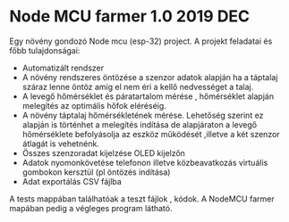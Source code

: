 # Node MCU farmer 1.0 2019 DEC
Egy növény gondozó Node mcu (esp-32) project.
A projekt feladatai és főbb tulajdonságai:
* Automatizált rendszer
* A növény rendszeres öntözése a szenzor adatok alapján ha a táptalaj száraz lenne öntöz amíg el nem éri a kellő nedvességet a talaj. 
* A levegő hőmérséklet és páratartalom mérése , hőmérséklet alapján melegítés az optimális hőfok eléréséig.
* A növény táptalaj hőmérsékletének mérése. Lehetőség szerint ez alapján is történhet a melegítés indítása de alapjáraton a levegő hőmérséklete befolyásolja az eszköz működését ,illetve a két szenzor átlagát is vehetnénk.
* Összes szenzoradat kijelzése OLED kijelzőn
* Adatok nyomonkövetése telefonon illetve közbeavatkozás virtuális gombokon kersztül (pl öntözés indítása)
* Adat exportálás CSV fájlba

A tests mappában találhatóak a teszt fájlok , kódok. 
A NodeMCU farmer mapában pedig a végleges program látható.

 

